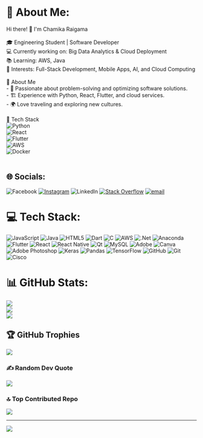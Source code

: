 # 💫 About Me:
 Hi there! 👋 I'm Chamika Raigama<br><br>🎓 Engineering Student | Software Developer<br>💻 Currently working on: Big Data Analytics & Cloud Deployment  <br>📚 Learning: AWS, Java<br>🚀 Interests: Full-Stack Development, Mobile Apps, AI, and Cloud Computing  <br><br> 📌 About Me<br>- 🎯 Passionate about problem-solving and optimizing software solutions.<br>- 🏗️ Experience with Python, React, Flutter, and cloud services.<br>- 🌍 Love traveling and exploring new cultures.<br><br>🔧 Tech Stack<br>![Python](https://img.shields.io/badge/-Python-3776AB?style=flat&logo=python&logoColor=white)<br>![React](https://img.shields.io/badge/-React-61DAFB?style=flat&logo=react&logoColor=white)<br>![Flutter](https://img.shields.io/badge/-Flutter-02569B?style=flat&logo=flutter&logoColor=white)<br>![AWS](https://img.shields.io/badge/-AWS-232F3E?style=flat&logo=amazon-aws&logoColor=white)<br>![Docker](https://img.shields.io/badge/-Docker-2496ED?style=flat&logo=docker&logoColor=white)<br><br>


## 🌐 Socials:
![Facebook](https://img.shields.io/badge/Facebook-%231877F2.svg?logo=Facebook&logoColor=white) [![Instagram](https://img.shields.io/badge/Instagram-%23E4405F.svg?logo=Instagram&logoColor=white)](https://instagram.com/Chathurni_) ![LinkedIn](https://img.shields.io/badge/LinkedIn-%230077B5.svg?logo=linkedin&logoColor=white) [![Stack Overflow](https://img.shields.io/badge/-Stackoverflow-FE7A16?logo=stack-overflow&logoColor=white)](https://stackoverflow.com/users/Chamika) [![email](https://img.shields.io/badge/Email-D14836?logo=gmail&logoColor=white)](mailto:chamikaraigama@gmail.com) 

# 💻 Tech Stack:
![JavaScript](https://img.shields.io/badge/javascript-%23323330.svg?style=for-the-badge&logo=javascript&logoColor=%23F7DF1E) ![Java](https://img.shields.io/badge/java-%23ED8B00.svg?style=for-the-badge&logo=openjdk&logoColor=white) ![HTML5](https://img.shields.io/badge/html5-%23E34F26.svg?style=for-the-badge&logo=html5&logoColor=white) ![Dart](https://img.shields.io/badge/dart-%230175C2.svg?style=for-the-badge&logo=dart&logoColor=white) ![C](https://img.shields.io/badge/c-%2300599C.svg?style=for-the-badge&logo=c&logoColor=white) ![AWS](https://img.shields.io/badge/AWS-%23FF9900.svg?style=for-the-badge&logo=amazon-aws&logoColor=white) ![.Net](https://img.shields.io/badge/.NET-5C2D91?style=for-the-badge&logo=.net&logoColor=white) ![Anaconda](https://img.shields.io/badge/Anaconda-%2344A833.svg?style=for-the-badge&logo=anaconda&logoColor=white) ![Flutter](https://img.shields.io/badge/Flutter-%2302569B.svg?style=for-the-badge&logo=Flutter&logoColor=white) ![React](https://img.shields.io/badge/react-%2320232a.svg?style=for-the-badge&logo=react&logoColor=%2361DAFB) ![React Native](https://img.shields.io/badge/react_native-%2320232a.svg?style=for-the-badge&logo=react&logoColor=%2361DAFB) ![Qt](https://img.shields.io/badge/Qt-%23217346.svg?style=for-the-badge&logo=Qt&logoColor=white) ![MySQL](https://img.shields.io/badge/mysql-4479A1.svg?style=for-the-badge&logo=mysql&logoColor=white) ![Adobe](https://img.shields.io/badge/adobe-%23FF0000.svg?style=for-the-badge&logo=adobe&logoColor=white) ![Canva](https://img.shields.io/badge/Canva-%2300C4CC.svg?style=for-the-badge&logo=Canva&logoColor=white) ![Adobe Photoshop](https://img.shields.io/badge/adobe%20photoshop-%2331A8FF.svg?style=for-the-badge&logo=adobe%20photoshop&logoColor=white) ![Keras](https://img.shields.io/badge/Keras-%23D00000.svg?style=for-the-badge&logo=Keras&logoColor=white) ![Pandas](https://img.shields.io/badge/pandas-%23150458.svg?style=for-the-badge&logo=pandas&logoColor=white) ![TensorFlow](https://img.shields.io/badge/TensorFlow-%23FF6F00.svg?style=for-the-badge&logo=TensorFlow&logoColor=white) ![GitHub](https://img.shields.io/badge/github-%23121011.svg?style=for-the-badge&logo=github&logoColor=white) ![Git](https://img.shields.io/badge/git-%23F05033.svg?style=for-the-badge&logo=git&logoColor=white) ![Cisco](https://img.shields.io/badge/cisco-%23049fd9.svg?style=for-the-badge&logo=cisco&logoColor=black)
# 📊 GitHub Stats:
![](https://github-readme-stats.vercel.app/api?username=ChamikaCc&theme=dark&hide_border=false&include_all_commits=false&count_private=false)<br/>
![](https://github-readme-streak-stats.herokuapp.com/?user=ChamikaCc&theme=dark&hide_border=false)<br/>
![](https://github-readme-stats.vercel.app/api/top-langs/?username=ChamikaCc&theme=dark&hide_border=false&include_all_commits=false&count_private=false&layout=compact)

## 🏆 GitHub Trophies
![](https://github-profile-trophy.vercel.app/?username=ChamikaCc&theme=great-gatsby&no-frame=false&no-bg=true&margin-w=4)

### ✍️ Random Dev Quote
![](https://quotes-github-readme.vercel.app/api?type=horizontal&theme=dark)

### 🔝 Top Contributed Repo
![](https://github-contributor-stats.vercel.app/api?username=ChamikaCc&limit=5&theme=dark&combine_all_yearly_contributions=true)

---
[![](https://visitcount.itsvg.in/api?id=ChamikaCc&icon=4&color=1)](https://visitcount.itsvg.in)

<!-- Proudly created with GPRM ( https://gprm.itsvg.in ) -->
<!-- Proudly created with GPRM ( https://gprm.itsvg.in ) -->
